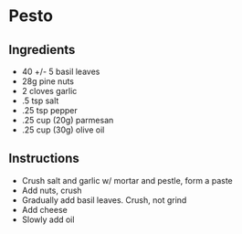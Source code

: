 # Pesto

## Ingredients

- 40 +/- 5 basil leaves
- 28g pine nuts
- 2 cloves garlic
- .5 tsp salt
- .25 tsp pepper
- .25 cup (20g) parmesan
- .25 cup (30g) olive oil

## Instructions

- Crush salt and garlic w/ mortar and pestle, form a paste
- Add nuts, crush
- Gradually add basil leaves. Crush, not grind
- Add cheese
- Slowly add oil
